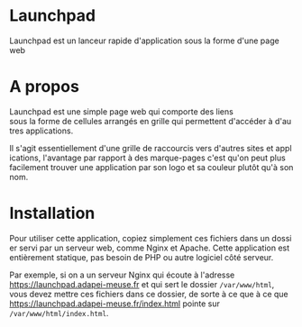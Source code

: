 # Launchpad

Launchpad est un lanceur rapide d'application sous la forme d'une page web

# A propos

Launchpad est une simple page web qui comporte des liens sous la forme de cellules arrangés en grille qui permettent d'accéder à d'autres applications.

Il s'agit essentiellement d'une grille de raccourcis vers d'autres sites et applications, l'avantage par rapport à des marque-pages c'est qu'on peut plus facilement trouver une application par son logo et sa couleur plutôt qu'à son nom.

# Installation

Pour utiliser cette application, copiez simplement ces fichiers dans un dossier servi par un serveur web, comme Nginx et Apache. Cette application est entièrement statique, pas besoin de PHP ou autre logiciel côté serveur.

Par exemple, si on a un serveur Nginx qui écoute à l'adresse https://launchpad.adapei-meuse.fr et qui sert le dossier `/var/www/html`, vous devez mettre ces fichiers dans ce dossier, de sorte à ce que à ce que https://launchpad.adapei-meuse.fr/index.html pointe sur `/var/www/html/index.html`.